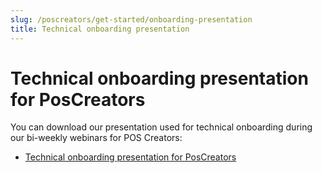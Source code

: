 ```yaml
---
slug: /poscreators/get-started/onboarding-presentation
title: Technical onboarding presentation
---
```


# Technical onboarding presentation for PosCreators

You can download our presentation used for technical onboarding during our bi-weekly webinars for POS Creators:

- [Technical onboarding presentation for PosCreators](presentations/technical-onboarding-poscreators.pdf)

